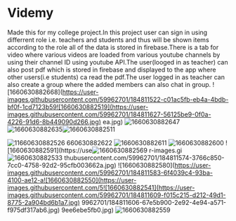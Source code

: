 # Videmy
Made this for my college project.In this project user can sign in using differrent role i.e. teachers and students and thus will be shown items according to the role all of the data is stored in firebase.There is a tab for video where various videos are loaded from various youtube channels by using their channel ID using youtube API.The user(looged in as teacher) can also post pdf which is stored in firebase and displayed to the app where other users(i.e students) ca
read the pdf.The user logged in as teacher can also create a group where the added members can also chat in group. 
![1660630882668](https://user-images.githubusercontent.com/59962701/184811522-c01ac5fb-eb4a-4bdb-bf0f-1cd7123b59![1660630882519](https://user-images.githubusercontent.com/59962701/184811627-56125be9-0f0a-4226-91d6-8b449090d266.jpg)
ea.jpg)
![1660630882647](https://user-images.githubusercontent.com/59962701/184811549-e96c2f55-69c4-40bc-94e3-edbd7ec356f4.jpg)
![1660630882635](https://user-images.githubusercontent.com/59962701/184811555-bbf4a008-36bf-47f2-af58-6466f72bf8a7.jpg)![1660630882511](https://user-images.githubusercontent.com/59962701/184811630-394b4e16-c787-45bb-9b33-569948fc69c9.jpg)

![1![1660630882526](https://user-images.githubusercontent.com/59962701/184811622-6980e681-17e4-49ed-b704-cc58df2a3053.jpg)
660630882622](https://user-images.githubusercontent.com/59962701/184811560-8f7b86d1-6a3c-42a5-909a-8d968508408c.jpg)
![1660630882611](https://user-images.githubusercontent.com/59962701/184811563-d35357f0-b84a-449b-8a0f-d48a33887a69.jpg)
![1660630882600](https://user-images.githubusercontent.com/59962701/184811572-230405bd-b6ef-42bf-9479-acc93bbc50f0.jpg)
![1660630882591](https://use![1660630882569](https://user-images.githubusercontent.com/59962701/184811590-c533ff98-46c8-4d60-8dff-c0c6980296aa.jpg)
r-images.gi![1660630882533](https://user-images.githubusercontent.com/59962701/184811615-910872bc-7ea7-4390-b9af-f298c42f49e4.jpg)
thubusercontent.com/59962701/184811574-3766c850-7cc0-4758-92d2-95cfb003662a.jpg)
![1660630882580](https://user-images.githubusercontent.com/59962701/184811583-6f4039c4-93ba-4100-ae12-a![1660630882550](https://user-images.githubusercontent.com/5![1660630882541](https://user-images.githubusercontent.com/59962701/184811609-f015c215-d212-49d1-8775-2a904bd6b1a7.jpg)
9962701/184811606-67e5b900-2e92-4e94-a571-f975df317ab6.jpg)
9ee6ebe5fb0.jpg)
![1660630882559](https://user-images.githubusercontent.com/59962701/184811598-7ecb7721-cb27-4164-9b2f-a1ab6baf3287.jpg)
